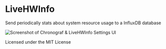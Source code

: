 # LiveHWInfo
Send periodically stats about system resource usage to a InfluxDB database

![Screenshot of Chronograf & LiveHWInfo Settings UI](https://i.imgur.com/jd0VpyR.png)

Licensed under the MIT License
